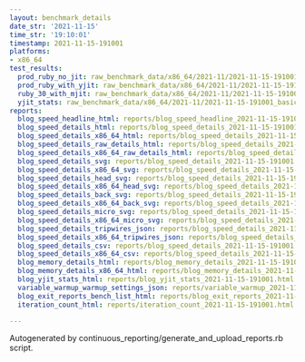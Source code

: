 ```yaml
---
layout: benchmark_details
date_str: '2021-11-15'
time_str: '19:10:01'
timestamp: 2021-11-15-191001
platforms:
- x86_64
test_results:
  prod_ruby_no_jit: raw_benchmark_data/x86_64/2021-11/2021-11-15-191001_basic_benchmark_prod_ruby_no_jit.json
  prod_ruby_with_yjit: raw_benchmark_data/x86_64/2021-11/2021-11-15-191001_basic_benchmark_prod_ruby_with_yjit.json
  ruby_30_with_mjit: raw_benchmark_data/x86_64/2021-11/2021-11-15-191001_basic_benchmark_ruby_30_with_mjit.json
  yjit_stats: raw_benchmark_data/x86_64/2021-11/2021-11-15-191001_basic_benchmark_yjit_stats.json
reports:
  blog_speed_headline_html: reports/blog_speed_headline_2021-11-15-191001.html
  blog_speed_details_html: reports/blog_speed_details_2021-11-15-191001.html
  blog_speed_details_x86_64_html: reports/blog_speed_details_2021-11-15-191001.x86_64.html
  blog_speed_details_raw_details_html: reports/blog_speed_details_2021-11-15-191001.raw_details.html
  blog_speed_details_x86_64_raw_details_html: reports/blog_speed_details_2021-11-15-191001.x86_64.raw_details.html
  blog_speed_details_svg: reports/blog_speed_details_2021-11-15-191001.svg
  blog_speed_details_x86_64_svg: reports/blog_speed_details_2021-11-15-191001.x86_64.svg
  blog_speed_details_head_svg: reports/blog_speed_details_2021-11-15-191001.head.svg
  blog_speed_details_x86_64_head_svg: reports/blog_speed_details_2021-11-15-191001.x86_64.head.svg
  blog_speed_details_back_svg: reports/blog_speed_details_2021-11-15-191001.back.svg
  blog_speed_details_x86_64_back_svg: reports/blog_speed_details_2021-11-15-191001.x86_64.back.svg
  blog_speed_details_micro_svg: reports/blog_speed_details_2021-11-15-191001.micro.svg
  blog_speed_details_x86_64_micro_svg: reports/blog_speed_details_2021-11-15-191001.x86_64.micro.svg
  blog_speed_details_tripwires_json: reports/blog_speed_details_2021-11-15-191001.tripwires.json
  blog_speed_details_x86_64_tripwires_json: reports/blog_speed_details_2021-11-15-191001.x86_64.tripwires.json
  blog_speed_details_csv: reports/blog_speed_details_2021-11-15-191001.csv
  blog_speed_details_x86_64_csv: reports/blog_speed_details_2021-11-15-191001.x86_64.csv
  blog_memory_details_html: reports/blog_memory_details_2021-11-15-191001.html
  blog_memory_details_x86_64_html: reports/blog_memory_details_2021-11-15-191001.x86_64.html
  blog_yjit_stats_html: reports/blog_yjit_stats_2021-11-15-191001.html
  variable_warmup_warmup_settings_json: reports/variable_warmup_2021-11-15-191001.warmup_settings.json
  blog_exit_reports_bench_list_html: reports/blog_exit_reports_2021-11-15-191001.bench_list.html
  iteration_count_html: reports/iteration_count_2021-11-15-191001.html

---
```

Autogenerated by continuous_reporting/generate_and_upload_reports.rb script.
